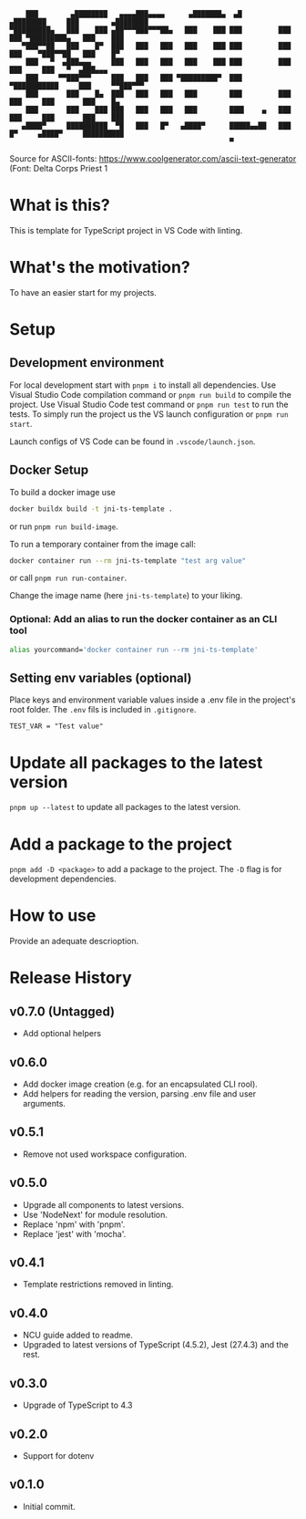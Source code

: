 ```
    ███        ▄████████   ▄▄▄▄███▄▄▄▄      ▄███████▄  ▄█          ▄████████     ███        ▄████████ 
▀█████████▄   ███    ███ ▄██▀▀▀███▀▀▀██▄   ███    ███ ███         ███    ███ ▀█████████▄   ███    ███ 
   ▀███▀▀██   ███    █▀  ███   ███   ███   ███    ███ ███         ███    ███    ▀███▀▀██   ███    █▀  
    ███   ▀  ▄███▄▄▄     ███   ███   ███   ███    ███ ███         ███    ███     ███   ▀  ▄███▄▄▄     
    ███     ▀▀███▀▀▀     ███   ███   ███ ▀█████████▀  ███       ▀███████████     ███     ▀▀███▀▀▀     
    ███       ███    █▄  ███   ███   ███   ███        ███         ███    ███     ███       ███    █▄  
    ███       ███    ███ ███   ███   ███   ███        ███▌    ▄   ███    ███     ███       ███    ███ 
   ▄████▀     ██████████  ▀█   ███   █▀   ▄████▀      █████▄▄██   ███    █▀     ▄████▀     ██████████ 
                                                      ▀                                               
```

Source for ASCII-fonts: https://www.coolgenerator.com/ascii-text-generator
(Font: Delta Corps Priest 1


# What is this?

This is template for TypeScript project in VS Code with linting.

# What's the motivation?

To have an easier start for my projects.

# Setup

## Development environment
For local development start with `pnpm i` to install all dependencies.
Use Visual Studio Code compilation command or `pnpm run build` to compile the project.
Use Visual Studio Code test command or `pnpm run test` to run the tests.
To simply run the project us the VS launch configuration or `pnpm run start`.

Launch configs of VS Code can be found in `.vscode/launch.json`.

## Docker Setup
To build a docker image use 
```bash
docker buildx build -t jni-ts-template . 
```
or run `pnpm run build-image`.

To run a temporary container from the image call: 
```bash
docker container run --rm jni-ts-template "test arg value"
```
or call `pnpm run run-container`.

Change the image name (here `jni-ts-template`) to your liking.

### Optional: Add an alias to run the docker container as an CLI tool
```bash
alias yourcommand='docker container run --rm jni-ts-template'
```

## Setting env variables (optional)
Place keys and environment variable values inside a .env file in the project's root folder. The `.env` fils is included in `.gitignore`.

```
TEST_VAR = "Test value"
```

# Update all packages to the latest version
`pnpm up --latest` to update all packages to the latest version.

# Add a package to the project
`pnpm add -D <package>` to add a package to the project. The `-D` flag is for development dependencies.


# How to use
Provide an adequate descrioption.

# Release History

## v0.7.0 (Untagged)
- Add optional helpers

## v0.6.0
- Add docker image creation (e.g. for an encapsulated CLI rool).
- Add helpers for reading the version, parsing .env file and user arguments.

## v0.5.1
- Remove not used workspace configuration.

## v0.5.0
- Upgrade all components to latest versions.
- Use 'NodeNext' for module resolution.
- Replace 'npm' with 'pnpm'.
- Replace 'jest' with 'mocha'.

## v0.4.1
- Template restrictions removed in linting.
## v0.4.0
- NCU guide added to readme.
- Upgraded to latest versions of TypeScript (4.5.2), Jest (27.4.3) and the rest.

## v0.3.0
- Upgrade of TypeScript to 4.3

## v0.2.0
- Support for dotenv

## v0.1.0
- Initial commit.
